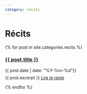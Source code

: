 ```yaml
---
category: recits
---
```


<h1>Récits</h1>
<div class="posts">
  {% for post in site.categories.recits %}


  <article class="post">

  <h3 style="margin-bottom:0">
   
   <a href="{{ site.baseurl }}{{ post.url }}">{{ post.title }}</a>
      </h3>
      <div class="date">
        {{ post.date | date: "%Y-%m-%d"}}
      </div>
          <p style="margin-top: .5em;">
        {{ post.excerpt }} <a href="{{ site.baseurl }}{{ post.url }}" class="read-more"><span class="fa fa-arrow-right"></span> Lire le reste</a>
      </p>

  </article>
    
  {% endfor %}
</div>


